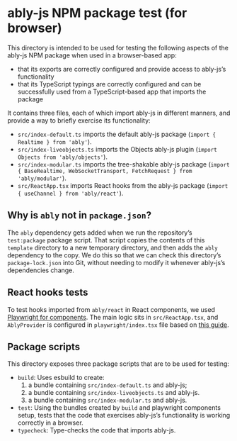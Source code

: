 # ably-js NPM package test (for browser)

This directory is intended to be used for testing the following aspects of the ably-js NPM package when used in a browser-based app:

- that its exports are correctly configured and provide access to ably-js’s functionality
- that its TypeScript typings are correctly configured and can be successfully used from a TypeScript-based app that imports the package

It contains three files, each of which import ably-js in different manners, and provide a way to briefly exercise its functionality:

- `src/index-default.ts` imports the default ably-js package (`import { Realtime } from 'ably'`).
- `src/index-liveobjects.ts` imports the Objects ably-js plugin (`import Objects from 'ably/objects'`).
- `src/index-modular.ts` imports the tree-shakable ably-js package (`import { BaseRealtime, WebSocketTransport, FetchRequest } from 'ably/modular'`).
- `src/ReactApp.tsx` imports React hooks from the ably-js package (`import { useChannel } from 'ably/react'`).

## Why is `ably` not in `package.json`?

The `ably` dependency gets added when we run the repository’s `test:package` package script. That script copies the contents of this `template` directory to a new temporary directory, and then adds the `ably` dependency to the copy. We do this so that we can check this directory’s `package-lock.json` into Git, without needing to modify it whenever ably-js’s dependencies change.

## React hooks tests

To test hooks imported from `ably/react` in React components, we used [Playwright for components](https://playwright.dev/docs/test-components). The main logic sits in `src/ReactApp.tsx`, and `AblyProvider` is configured in `playwright/index.tsx` file based on [this guide](https://playwright.dev/docs/test-components#hooks).

## Package scripts

This directory exposes three package scripts that are to be used for testing:

- `build`: Uses esbuild to create:
  1. a bundle containing `src/index-default.ts` and ably-js;
  2. a bundle containing `src/index-liveobjects.ts` and ably-js.
  3. a bundle containing `src/index-modular.ts` and ably-js.
- `test`: Using the bundles created by `build` and playwright components setup, tests that the code that exercises ably-js’s functionality is working correctly in a browser.
- `typecheck`: Type-checks the code that imports ably-js.
